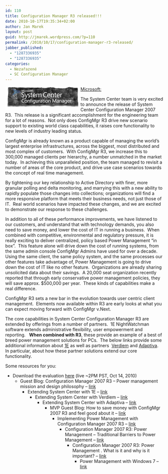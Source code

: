 ```yaml
---
id: 110
title: Configuration Manager R3 released!!!
date: 2010-10-17T19:35:34+02:00
author: Jan Marek
layout: post
guid: http://jmarek.wordpress.com/?p=110
permalink: /2010/10/17/configuration-manager-r3-released/
jabber_published:
  - "1287336935"
  - "1287336935"
categories:
  - Nezařazené
  - SC Configuration Manager
---
```

<span style="text-decoration:underline;"><a href="http://janmarek.eu/wp-content/uploads/2010/10/logo-sccm_torned.png"><img style="background-image:none;border-bottom:0;border-left:0;padding-left:0;padding-right:0;display:inline;float:left;border-top:0;border-right:0;padding-top:0;" title="logo-sccm_torned" border="0" alt="logo-sccm_torned" align="left" src="/wp-content/uploads/2010/10/logo-sccm_torned_thumb.png" width="240" height="75" /></a>Microsoft:</span>

The System Center team is very excited to announce the release of System Center Configuration Manager 2007 R3.&nbsp; This release is a significant accomplishment for the engineering team for a lot of reasons.&nbsp; Not only does ConfigMgr R3 drive new scenario support to existing world class capabilities, it raises core functionality to new levels of industry leading status.

ConfigMgr is already known as a product capable of managing the world’s largest enterprise infrastructures, across the biggest, most distributed and most complex of customers.&nbsp; With ConfigMgr R3, we increase this to 300,000 managed clients per hierarchy, a number unmatched in the market today.&nbsp; In achieving this unparalleled position, the team managed to revisit a number of areas of the core product, and drive use case scenarios towards the concept of real time management.

By tightening our key relationship to Active Directory with finer, more granular polling and delta monitoring, and marrying this with a new ability to rapidly populate those changes into collections; organizations will find a more responsive platform that meets their business needs, not just those of IT.&nbsp; Real world scenarios have impacted these changes, and we are excited to demonstrate our response to these challenges.

In addition to all of these performance improvements, we have listened to our customers, and understand that with technology demands, you also need to save money, and lower the cost of IT in running a business.&nbsp; When combined with competitive, environmental and regulatory pressure, it is really exciting to deliver centralized, policy based Power Management “in box”.&nbsp; This feature alone will drive down the cost of running systems, from the same admin console ConfigMgr Admins have used for over a decade.&nbsp; Using the same client, the same policy system, and the same processes our other features take advantage of, Power Management is going to drive down the cost of IT like no other feature.&nbsp; Organizations are already sharing unsolicited data about their savings.&nbsp; A 20,000 seat organization recently reported that through early conservative power management policies, they will save approx. $500,000 per year.&nbsp; These kinds of capabilities make a real difference.

ConfigMgr R3 sets a new bar in the evolution towards user centric client management.&nbsp; Elements now available within R3 are early looks at what you can expect moving forward with ConfigMgr v.Next.

The core capabilities in System Center Configuration Manager R3 are extended by offerings from a number of partners.&nbsp; 1E NightWatchman software extends administrative flexibility, user empowerment and reporting.&nbsp;&nbsp; **When combined with R3**, these provide an example of a best of breed power management solutions for PCs.&nbsp; The below links provide some additional information about [1E](http://www.1e.com) as well as partners&nbsp; [Verdiem](http://verdiem.com/) and [Adaptiva](http://adaptiva.com/). In particular, about how these partner solutions extend our core functionality.

Some resources for you:

  * Download the evaluation [here](http://technet.microsoft.com/en-us/evalcenter/bb736730.aspx) (live ~2PM PST, Oct 14, 2010) 
      * Guest Blog: Configuration Manager 2007 R3 &#8211; Power management mission and design philosophy &#8211; [link](http://blogs.technet.com/b/systemcenter/archive/2010/10/04/guest-blog-configuration-manager-2007-r3-power-management-mission-and-design-philosophy.aspx) 
          * Extending System Center with 1E &#8211; [link](http://blogs.technet.com/b/systemcenter/archive/2010/09/22/extending-system-center-with-1e.aspx) 
              * Extending System Center with Verdiem &#8211; [link](http://blogs.technet.com/b/systemcenter/archive/2010/09/22/extending-system-center-with-verdiem.aspx) 
                  * Extending System Center with Adaptiva – [link](http://blogs.technet.com/b/systemcenter/archive/2010/09/22/extending-system-center-with-adaptiva.aspx) 
                      * MVP Guest Blog: How to save money with ConfigMgr 2007 R3 and feel good about it &#8211; [link](http://blogs.technet.com/b/systemcenter/archive/2010/09/20/mvp-guest-blog-how-to-save-money-with-configmgr-2007-r3-and-feel-good-about-it.aspx) 
                          * Implementing Power Management with Configuration Manager 2007 R3 &#8211; [link](http://blogs.technet.com/b/systemcenter/archive/2010/09/15/implementing-power-management-with-configuration-manager-2007-r3.aspx) 
                              * Configuration Manager 2007 R3: Power Management &#8211; Traditional Barriers to Power Management &#8211; [link](http://blogs.technet.com/b/systemcenter/archive/2010/09/14/configuration-manager-2007-r3-power-management-traditional-barriers-to-power-management.aspx) 
                                  * Configuration Manager 2007 R3: Power Management . What is it and why is it important? &#8211; [link](http://blogs.technet.com/b/systemcenter/archive/2010/09/13/configuration-manager-2007-r3-power-management-what-is-it-and-why-is-it-important.aspx) 
                                      * Power Management with Windows 7 – [link](http://www.microsoft.com/environment/windows7.aspx) </ul>


